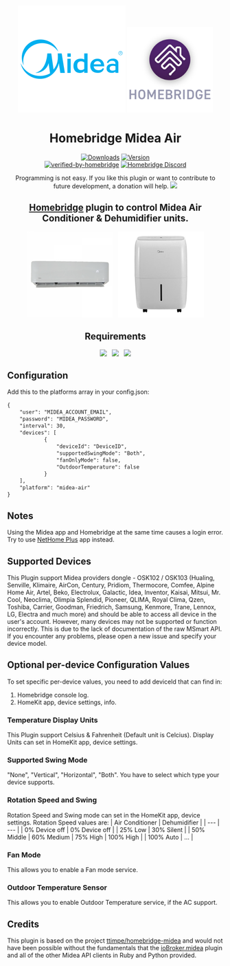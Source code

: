 <p ALIGN="CENTER">
<img src="branding/midea.png" width="250px">
<img src="https://github.com/homebridge/branding/raw/master/logos/homebridge-wordmark-logo-vertical.png" width="200px">
</p>

<SPAN ALIGN="CENTER">

# Homebridge Midea Air

[![Downloads](https://img.shields.io/npm/dt/homebridge-midea-air.svg?color=critical)](https://www.npmjs.com/package/homebridge-midea-air)
[![Version](https://img.shields.io/npm/v/homebridge-midea-air)](https://www.npmjs.com/package/homebridge-midea-air)<br>
[![verified-by-homebridge](https://badgen.net/badge/homebridge/verified/purple)](https://github.com/homebridge/homebridge/wiki/Verified-Plugins) [![Homebridge Discord](https://img.shields.io/discord/432663330281226270?color=728ED5&logo=discord&label=discord)](https://discord.gg/WE4eqqjZ)<br>

Programming is not easy.
If you like this plugin or want to contribute to future development, a donation will help. <a target="blank" href="https://www.paypal.me/hillaliy"><img src="https://img.shields.io/badge/PayPal-Donate-blue.svg?logo=paypal"/></a><br>

## [Homebridge](https://github.com/nfarina/homebridge) plugin to control Midea Air Conditioner & Dehumidifier units.

<img src="branding/Air_Conditioner.png" width="200px"> &nbsp;
<img src="branding/Dehumidifier.jpeg" width="200px">

## Requirements

<img src="https://img.shields.io/badge/node-%3E%3D14.0.0-brightgreen"> &nbsp;
<img src="https://img.shields.io/badge/homebridge-%3E%3D1.3.0-brightgreen"> &nbsp;
<img src="https://img.shields.io/badge/iOS-%3E%3D14.0.0-brightgreen">

<SPAN ALIGN="Left">

## Configuration

Add this to the platforms array in your config.json:

    {
        "user": "MIDEA_ACCOUNT_EMAIL",
        "password": "MIDEA_PASSWORD",
        "interval": 30,
        "devices": [
                {
                    "deviceId": "DeviceID",
                    "supportedSwingMode": "Both",
                    "fanOnlyMode": false,
                    "OutdoorTemperature": false
                }
        ],
        "platform": "midea-air"
    }

## Notes

Using the Midea app and Homebridge at the same time causes a login error. Try to use [NetHome Plus](https://apps.apple.com/us/app/nethome-plus/id1008001920) app instead.

## Supported Devices

This Plugin support Midea providers dongle - OSK102 / OSK103 (Hualing, Senville, Klimaire, AirCon, Century, Pridiom, Thermocore, Comfee, Alpine Home Air, Artel, Beko, Electrolux, Galactic, Idea, Inventor, Kaisai, Mitsui, Mr. Cool, Neoclima, Olimpia Splendid, Pioneer, QLIMA, Royal Clima, Qzen, Toshiba, Carrier, Goodman, Friedrich, Samsung, Kenmore, Trane, Lennox, LG, Electra and much more) and should be able to access all device in the user's account. However, many devices may not be supported or function incorrectly. This is due to the lack of documentation of the raw MSmart API. If you encounter any problems, please open a new issue and specify your device model.

## Optional per-device Configuration Values

To set specific per-device values, you need to add deviceId that can find in:

1. Homebridge console log.
2. HomeKit app, device settings, info.

### Temperature Display Units

This Plugin support Celsius & Fahrenheit (Default unit is Celcius).
Display Units can set in HomeKit app, device settings.

### Supported Swing Mode

"None", "Vertical", "Horizontal", "Both".
You have to select which type your device supports.

### Rotation Speed and Swing

Rotation Speed and Swing mode can set in the HomeKit app, device settings.
Rotation Speed values are:
| Air Conditioner | Dehumidifier |
| --- | --- |
| 0% Device off | 0% Device off |
| 25% Low | 30% Silent |
| 50% Middle | 60% Medium
| 75% High | 100% High |
| 100% Auto | ... |

### Fan Mode

This allows you to enable a Fan mode service.

### Outdoor Temperature Sensor

This allows you to enable Outdoor Temperature service, if the AC support.

## Credits

This plugin is based on the project [ttimpe/homebridge-midea](https://github.com/ttimpe/homebridge-midea) and would not have been possible without the fundamentals that the [ioBroker.midea](https://github.com/TA2k/ioBroker.midea) plugin and all of the other Midea API clients in Ruby and Python provided.
